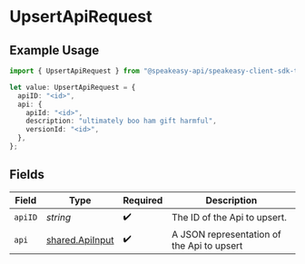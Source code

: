 # UpsertApiRequest

## Example Usage

```typescript
import { UpsertApiRequest } from "@speakeasy-api/speakeasy-client-sdk-typescript/sdk/models/operations";

let value: UpsertApiRequest = {
  apiID: "<id>",
  api: {
    apiId: "<id>",
    description: "ultimately boo ham gift harmful",
    versionId: "<id>",
  },
};
```

## Fields

| Field                                                     | Type                                                      | Required                                                  | Description                                               |
| --------------------------------------------------------- | --------------------------------------------------------- | --------------------------------------------------------- | --------------------------------------------------------- |
| `apiID`                                                   | *string*                                                  | :heavy_check_mark:                                        | The ID of the Api to upsert.                              |
| `api`                                                     | [shared.ApiInput](../../../sdk/models/shared/apiinput.md) | :heavy_check_mark:                                        | A JSON representation of the Api to upsert                |